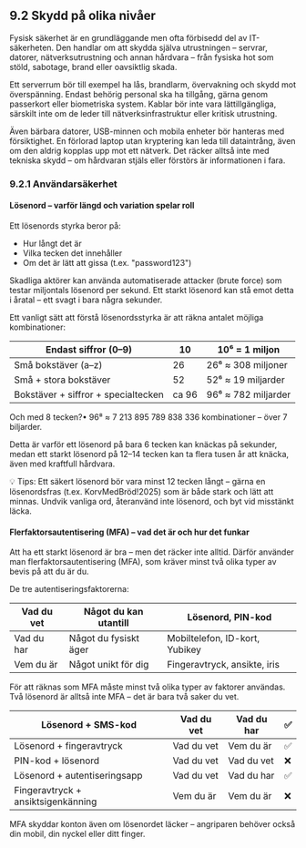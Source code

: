 ## 9.2 Skydd på olika nivåer

Fysisk säkerhet är en grundläggande men ofta förbisedd del av IT-säkerheten. Den handlar om att skydda själva utrustningen – servrar, datorer, nätverksutrustning och annan hårdvara – från fysiska hot som stöld, sabotage, brand eller oavsiktlig skada.

Ett serverrum bör till exempel ha lås, brandlarm, övervakning och skydd mot överspänning. Endast behörig personal ska ha tillgång, gärna genom passerkort eller biometriska system. Kablar bör inte vara lättillgängliga, särskilt inte om de leder till nätverksinfrastruktur eller kritisk utrustning.

Även bärbara datorer, USB-minnen och mobila enheter bör hanteras med försiktighet. En förlorad laptop utan kryptering kan leda till dataintrång, även om den aldrig kopplas upp mot ett nätverk. Det räcker alltså inte med tekniska skydd – om hårdvaran stjäls eller förstörs är informationen i fara.

### 9.2.1 Användarsäkerhet

#### Lösenord – varför längd och variation spelar roll

Ett lösenords styrka beror på:

- Hur långt det är
- Vilka tecken det innehåller
- Om det är lätt att gissa (t.ex. "password123")

Skadliga aktörer kan använda automatiserade attacker (brute force) som testar miljontals lösenord per sekund. Ett starkt lösenord kan stå emot detta i åratal – ett svagt i bara några sekunder.

Ett vanligt sätt att förstå lösenordsstyrka är att räkna antalet möjliga kombinationer:

| Endast siffror (0–9) | 10 | 10⁶ = 1 miljon |
| --- | --- | --- |
| Små bokstäver (a–z) | 26 | 26⁶ ≈ 308 miljoner |
| Små + stora bokstäver | 52 | 52⁶ ≈ 19 miljarder |
| Bokstäver + siffror + specialtecken | ca 96 | 96⁶ ≈ 782 miljarder |

Och med 8 tecken?• 96⁸ ≈ 7 213 895 789 838 336 kombinationer – över 7 biljarder.

Detta är varför ett lösenord på bara 6 tecken kan knäckas på sekunder, medan ett starkt lösenord på 12–14 tecken kan ta flera tusen år att knäcka, även med kraftfull hårdvara.

💡 Tips: Ett säkert lösenord bör vara minst 12 tecken långt – gärna en lösenordsfras (t.ex. KorvMedBröd!2025) som är både stark och lätt att minnas. Undvik vanliga ord, återanvänd inte lösenord, och byt vid misstänkt läcka.

#### 

#### Flerfaktorsautentisering (MFA) – vad det är och hur det funkar

Att ha ett starkt lösenord är bra – men det räcker inte alltid. Därför använder man flerfaktorsautentisering (MFA), som kräver minst två olika typer av bevis på att du är du.

De tre autentiseringsfaktorerna:

| Vad du vet | Något du kan utantill | Lösenord, PIN-kod |
| --- | --- | --- |
| Vad du har | Något du fysiskt äger | Mobiltelefon, ID-kort, Yubikey |
| Vem du är | Något unikt för dig | Fingeravtryck, ansikte, iris |

För att räknas som MFA måste minst två olika typer av faktorer användas. Två lösenord är alltså inte MFA – det är bara två saker du vet.

| Lösenord + SMS-kod | Vad du vet | Vad du har | ✅ |
| --- | --- | --- | --- |
| Lösenord + fingeravtryck | Vad du vet | Vem du är | ✅ |
| PIN-kod + lösenord | Vad du vet | Vad du vet | ❌ |
| Lösenord + autentiseringsapp | Vad du vet | Vad du har | ✅ |
| Fingeravtryck + ansiktsigenkänning | Vem du är | Vem du är | ❌ |

MFA skyddar konton även om lösenordet läcker – angriparen behöver också din mobil, din nyckel eller ditt finger.
